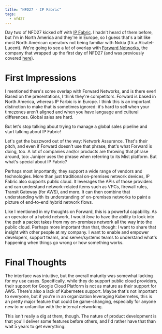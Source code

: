 ```yaml
---
title: "NFD27 - IP Fabric"
tags:
  - nfd27
---
```


Day two of NFD27 kicked off with [IP Fabric][ipf].  I hadn't heard of
them before, but I'm in North America and they're in Europe, so I guess 
that's a bit like most North American operators not being familiar with
Nokia (f.k.a Alcatel-Lucent).  We're going to see a _lot_ of overlap
with [Forward Networks][fwd], the company that wrapped up the first day
of NFD27 (and was previously covered [here][fwdnfd27]).

# First Impressions

I mentioned there's some overlap with Forward Networks, and is there
ever!  Based on the presentations, I think they're competitors.  Forward
is based in North America, whereas IP Farbic is in Europe.  I think this
is an important distinction to make that is sometimes ignored: it's
hard to sell when your timezones aren't aligned and when you have
language and cultural differences.  Global sales are hard.

But let's stop talking about trying to manage a global sales pipeline
and start talking about IP Fabric!

Let's get the buzzword out of the way: Network Assurance.  That's their
pitch, and even if Forward doesn't use that phrase, that's what Forward
is doing, too.  A lot of companies and/or products are throwing that
phrase around, too: Juniper uses the phrase when referring to its Mist
platform.  But what's special about IP Fabric?

Perhaps most importantly, they support a wide range of vendors and
technologies.  More than just traditional on-premises network devices,
IP Fabric also supports public cloud.  It leverages the APIs of those
providers and can understand network-related items such as VPCs,
firewall rules, Transit Gateway (for AWS), and more.  It can then
combine that understanding with its understanding of on-premises
networks to paint a picture of end-to-end hybrid network flows.

Like I mentioned in my thoughts on Forward, this is a powerful
capability.  As an operator of a hybrid network, I would _love_ to have
the ability to look into the path a packet takes from my on-premises
network all the way into the public cloud.  Perhaps more important than
that, though: I want to share that insight with other people at my
company.  I want to enable and empower developers, support teams,
and server/systems teams to understand what's happening when things go
wrong or how something works.

# Final Thoughts

The interface was intuitive, but the overall maturity was somewhat
lacking for my use cases.  Specifically, while they do support public
cloud providers, their support for Google Cloud Platform is not as
mature as their support for AWS.  There's also a lack of Kubernetes
support.  Maybe that's not important to everyone, but if you're in an
organization leveraging Kubernetes, this is an pretty major feature that
could be game-changing, especially for anyone new to or unfamiliar with
the internal networking.

This isn't really a dig at them,  though.  The nature of product
development is that you'll deliver some features before others, and I'd
rather have that than wait 5 years to get everything.

[fwd]: https://www.forwardnetworks.com/
[fwdnfd27]: /posts/nfd-27-forward-networks
[ipf]: https://ipfabric.io/
